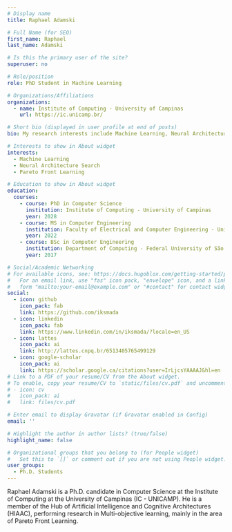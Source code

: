 ```yaml
---
# Display name
title: Raphael Adamski

# Full Name (for SEO)
first_name: Raphael
last_name: Adamski

# Is this the primary user of the site?
superuser: no

# Role/position
role: PhD Student in Machine Learning

# Organizations/Affiliations
organizations:
  - name: Institute of Computing - University of Campinas
    url: https://ic.unicamp.br/

# Short bio (displayed in user profile at end of posts)
bio: My research interests include Machine Learning, Neural Architecture Search and Pareto Front Learning.

# Interests to show in About widget
interests:
  - Machine Learning
  - Neural Architecture Search
  - Pareto Front Learning

# Education to show in About widget
education:
  courses:
    - course: PhD in Computer Science
      institution: Institute of Computing - University of Campinas
      year: 2028
    - course: MS in Computer Engineering
      institution: Faculty of Electrical and Computer Engineering - University of Campinas
      year: 2022
    - course: BSc in Computer Engineering
      institution: Department of Computing - Federal University of São Carlos
      year: 2017

# Social/Academic Networking
# For available icons, see: https://docs.hugoblox.com/getting-started/page-builder/#icons
#   For an email link, use "fas" icon pack, "envelope" icon, and a link in the
#   form "mailto:your-email@example.com" or "#contact" for contact widget.
social:
  - icon: github
    icon_pack: fab
    link: https://github.com/iksmada
  - icon: linkedin
    icon_pack: fab
    link: https://www.linkedin.com/in/iksmada/?locale=en_US
  - icon: lattes
    icon_pack: ai
    link: http://lattes.cnpq.br/6513405765499129
  - icon: google-scholar
    icon_pack: ai
    link: https://scholar.google.ca/citations?user=IrLjcsYAAAAJ&hl=en
# Link to a PDF of your resume/CV from the About widget.
# To enable, copy your resume/CV to `static/files/cv.pdf` and uncomment the lines below.
# - icon: cv
#   icon_pack: ai
#   link: files/cv.pdf

# Enter email to display Gravatar (if Gravatar enabled in Config)
email: ''

# Highlight the author in author lists? (true/false)
highlight_name: false

# Organizational groups that you belong to (for People widget)
#   Set this to `[]` or comment out if you are not using People widget.
user_groups:
  - Ph.D. Students
---
```


Raphael Adamski is a Ph.D. candidate in Computer Science at the Institute of Computing at the University of Campinas (IC - UNICAMP). He is a member of the Hub of Artificial Intelligence and Cognitive Architectures (HIAAC), performing research in Multi-objective learning, mainly in the area of Pareto Front Learning.
